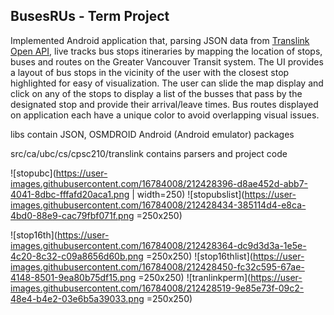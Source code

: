 ## BusesRUs - Term Project

Implemented Android application that, parsing JSON data from [Translink Open API](https://www.translink.ca/about-us/doing-business-with-translink/app-developer-resources), live tracks bus stops itineraries by mapping the location of stops, buses and routes on the Greater Vancouver Transit system. The UI provides a layout of bus stops in the vicinity of the user with the closest stop highlighted for easy of visualization. The user can slide the map display and click on any of the stops to display a list of the busses that pass by the designated stop and provide their arrival/leave times. Bus routes displayed on application each have a unique color to avoid overlapping visual issues.

libs contain JSON, OSMDROID Android (Android emulator) packages

src/ca/ubc/cs/cpsc210/translink contains parsers and project code

![stopubc](https://user-images.githubusercontent.com/16784008/212428396-d8ae452d-abb7-4041-8dbc-fffafd20aca1.png | width=250)
![stopubslist](https://user-images.githubusercontent.com/16784008/212428434-385114d4-e8ca-4bd0-88e9-cac79fbf071f.png =250x250)


![stop16th](https://user-images.githubusercontent.com/16784008/212428364-dc9d3d3a-1e5e-4c20-8c32-c09a8656d60b.png =250x250)
![stop16thlist](https://user-images.githubusercontent.com/16784008/212428450-fc32c595-67ae-4148-8501-9ea80b75df15.png =250x250)
![tranlinkperm](https://user-images.githubusercontent.com/16784008/212428519-9e85e73f-09c2-48e4-b4e2-03e6b5a39033.png =250x250)
